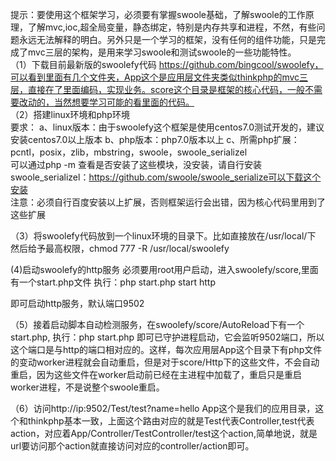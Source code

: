 提示：要使用这个框架学习，必须要有掌握swoole基础，了解swoole的工作原理，了解mvc,ioc,超全局变量，静态绑定，特别是内存共享和进程，不然，有些问题永远无法解释的明白。另外只是一个学习的框架，没有任何的组件功能，只是完成了mvc三层的架构，是用来学习swoole和测试swoole的一些功能特性。     
（1）下载目前最新版的swoolefy代码
https://github.com/bingcool/swoolefy，可以看到里面有几个文件夹，App这个是应用层文件夹类似thinkphp的mvc三层，直接在了里面编码，实现业务。score这个目录是框架的核心代码，一般不需要改动的，当然想要学习可能的看里面的代码。     
（2）搭建linux环境和php环境    
要求：
a、linux版本：由于swoolefy这个框架是使用centos7.0测试开发的，建议安装centos7.0以上版本
b、php版本：php7.0版本以上
c、所需php扩展：pcntl，posix，zlib，mbstring，swoole，swoole_serializel   
可以通过php -m 查看是否安装了这些模块，没安装，请自行安装
swoole_serializel：https://github.com/swoole/swoole_serialize可以下载这个安装    
注意：必须自行百度安装以上扩展，否则框架运行会出错，因为核心代码里用到了这些扩展

（3）将swoolefy代码放到一个linux环境的目录下。比如直接放在/usr/local/下
然后给予最高权限，chmod 777 -R /usr/local/swoolefy

(4)启动swoolefy的http服务
必须要用root用户启动，进入swoolefy/score,里面有一个start.php文件
执行：php start.php start http

即可启动http服务，默认端口9502

（5）接着启动脚本自动检测服务，在swoolefy/score/AutoReload下有一个start.php,
执行：php start.php
即可已守护进程启动，它会监听9502端口，所以这个端口是与http的端口相对应的。这样，每次应用层App这个目录下有php文件的变动worker进程就会自动重启，但是对于score/Http下的这些文件，不会自动重启，因为这些文件在worker启动前已经在主进程中加载了，重启只是重启worker进程，不是说整个swoole重启。

（6）访问http://ip:9502/Test/test?name=hello
App这个是我们的应用目录，这个和thinkphp基本一致，上面这个路由对应的就是Test代表Controller,test代表action，对应着App/Controller/TestController/test这个action,简单地说，就是url要访问那个action就直接访问对应的controller/action即可。


